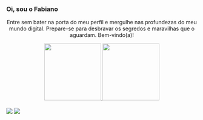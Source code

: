 ### Oi, sou o Fabiano 
  <p align="center">
   Entre sem bater na porta do meu perfil e mergulhe nas profundezas do meu mundo digital. Prepare-se para desbravar os segredos e maravilhas que o aguardam. Bem-vindo(a)!
  </p>

<div align="center">
  <a href="https://github.com/FabianoBrisola">
    <img height="150em" src="https://github-readme-stats.vercel.app/api?username=FabianoBrisola&count_private=true&include_all_commits=true&show_icons=true&theme=react&hide_border=false&show_owner=true"/>
    <img height="150em" src="https://github-readme-stats.vercel.app/api/top-langs/?username=FabianoBrisola&theme=react&hide_border=false&&layout=compact"/>
  </a>
</div>
<div style="display: inline_block"><br>
  

           


 <div> 
  <a href="https://www.instagram.com/4wfab/" target="_blank"><img src="https://img.shields.io/badge/-Instagram-%23E4405F?style=for-the-badge&logo=instagram&logoColor=black" target="_blank"></a>
  <a href = "mailto:fabianocoutoalvis@hotmail.com"><img src="https://img.shields.io/badge/Microsoft_Outlook-0078D4?style=for-the-badge&logo=microsoft-outlook&logoColor=black" target="_blank"></a>

</div>





